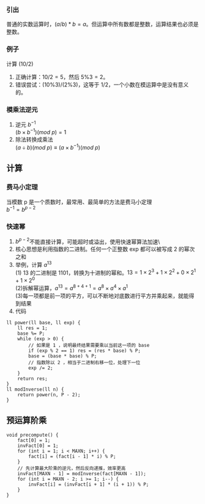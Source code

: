 ### 引出
普通的实数运算时，$(a / b) * b = a$。但运算中所有数都是整数，运算结果也必须是整数。
### 例子
计算 $(10 / 2) % 3$
1. 正确计算：$10 / 2 = 5$，然后 $5 \% 3 = 2$。
2. 错误尝试：$(10 \% 3) / (2 \% 3)$，这等于 $1 / 2$，一个小数在模运算中是没有意义的。
### 模乘法逆元
1. 逆元 $b ^{−1}$\
$(b×b ^{−1} )(mod \ p)=1$
2. 除法转换成乘法\
$(a÷b)(mod \ p)≡(a×b^{−1} )(mod \ p)$
## 计算
### 费马小定理
当模数 p 是一个质数时，最常用、最简单的方法是费马小定理\
$b ^{−1}=b ^{p−2}$
### 快速幂 
1. $b ^{p−2}$不能直接计算，可能超时或溢出，使用快速幂算法加速\
2. 核心思想是利用指数的二进制。任何一个正整数 exp 都可以被写成 2 的幂次之和
3. 举例，计算 $a ^{13}$\
(1) 13 的二进制是 1101，转换为十进制的幂和。$13=1\times 2^3+1\times 2^2+0\times 2^1+1\times 2^0$\
(2)拆解幂运算，$a ^{13}=a ^{8+4+1}=a ^8\times a ^4\times a ^1$\
(3)每一项都是前一项的平方，可以不断地对底数进行平方并乘起来，就能得到结果
4. 代码
```
ll power(ll base, ll exp) {
    ll res = 1;
    base %= P;
    while (exp > 0) {
        // 如果是 1 ，说明最终结果需要乘以当前这一项的 base
        if (exp % 2 == 1) res = (res * base) % P;
        base = (base * base) % P;
        // 指数除以 2 ，相当于二进制右移一位，处理下一位
        exp /= 2;
    }
    return res;
}
ll modInverse(ll n) {
    return power(n, P - 2);
}
```
## 预运算阶乘
```
void precompute() {
    fact[0] = 1;
    invFact[0] = 1;
    for (int i = 1; i < MAXN; i++) {
        fact[i] = (fact[i - 1] * i) % P;
    }
    // 先计算最大阶乘的逆元，然后反向递推，效率更高
    invFact[MAXN - 1] = modInverse(fact[MAXN - 1]);
    for (int i = MAXN - 2; i >= 1; i--) {
        invFact[i] = (invFact[i + 1] * (i + 1)) % P;
    }
}
```